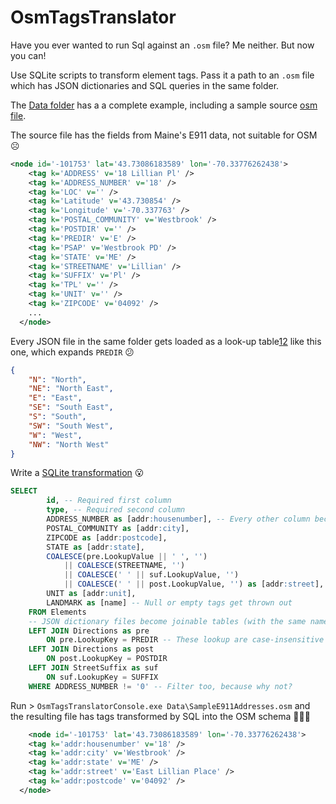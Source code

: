 # OsmTagsTranslator
Have you ever wanted to run Sql against an `.osm` file? Me neither. But now you can!

Use SQLite scripts to transform element tags. Pass it a path to an `.osm` file which has JSON dictionaries and SQL queries in the same folder.

The [Data folder](https://github.com/blackboxlogic/OsmTagsTranslator/tree/master/OsmTagsTranslatorConsole/Data) has a a complete example, including a sample source [osm file](https://github.com/blackboxlogic/OsmTagsTranslator/blob/master/OsmTagsTranslatorConsole/Data/SampleE911Addresses.osm).

The source file has the fields from Maine's E911 data, not suitable for OSM :frowning_face:
```xml
<node id='-101753' lat='43.73086183589' lon='-70.33776262438'>
    <tag k='ADDRESS' v='18 Lillian Pl' />
    <tag k='ADDRESS_NUMBER' v='18' />
    <tag k='LOC' v='' />
    <tag k='Latitude' v='43.730854' />
    <tag k='Longitude' v='-70.337763' />
    <tag k='POSTAL_COMMUNITY' v='Westbrook' />
    <tag k='POSTDIR' v='' />
    <tag k='PREDIR' v='E' />
    <tag k='PSAP' v='Westbrook PD' />
    <tag k='STATE' v='ME' />
    <tag k='STREETNAME' v='Lillian' />
    <tag k='SUFFIX' v='Pl' />
    <tag k='TPL' v='' />
    <tag k='UNIT' v='' />
    <tag k='ZIPCODE' v='04092' />
	...
  </node>
```

Every JSON file in the same folder gets loaded as a look-up table[1](https://github.com/blackboxlogic/OsmTagsTranslator/blob/master/OsmTagsTranslatorConsole/Data/Directions.json)[2](https://github.com/blackboxlogic/OsmTagsTranslator/blob/master/OsmTagsTranslatorConsole/Data/StreetSUFFIX.json) like this one, which expands `PREDIR` :confused:
```json
{
	"N": "North",
	"NE": "North East",
	"E": "East",
	"SE": "South East",
	"S": "South",
	"SW": "South West",
	"W": "West",
	"NW": "North West"
}
```

Write a [SQLite transformation](https://github.com/blackboxlogic/OsmTagsTranslator/blob/master/OsmTagsTranslatorConsole/Data/E911AddressesToOsmSchema.sql) :open_mouth:
```sql
SELECT
		id, -- Required first column
		type, -- Required second column
		ADDRESS_NUMBER as [addr:housenumber], -- Every other column becomes a tag with that name
		POSTAL_COMMUNITY as [addr:city],
		ZIPCODE as [addr:postcode],
		STATE as [addr:state],
		COALESCE(pre.LookupValue || ' ', '')
			|| COALESCE(STREETNAME, '')
			|| COALESCE(' ' || suf.LookupValue, '')
			|| COALESCE(' ' || post.LookupValue, '') as [addr:street],
		UNIT as [addr:unit],
		LANDMARK as [name] -- Null or empty tags get thrown out
	FROM Elements
	-- JSON dictionary files become joinable tables (with the same name) with columns: "LookupKey" and "LookupValue"
	LEFT JOIN Directions as pre
		ON pre.LookupKey = PREDIR -- These lookup are case-insensitive
	LEFT JOIN Directions as post
		ON post.LookupKey = POSTDIR
	LEFT JOIN StreetSuffix as suf
		ON suf.LookupKey = SUFFIX
	WHERE ADDRESS_NUMBER != '0' -- Filter too, because why not?
```

Run > `OsmTagsTranslatorConsole.exe Data\SampleE911Addresses.osm` and the resulting file has tags transformed by SQL into the OSM schema :mage::tophat::rabbit2:
```xml
    <node id='-101753' lat='43.73086183589' lon='-70.33776262438'>
    <tag k='addr:housenumber' v='18' />
    <tag k='addr:city' v='Westbrook' />
    <tag k='addr:state' v='ME' />
    <tag k='addr:street' v='East Lillian Place' />
    <tag k='addr:postcode' v='04092' />
  </node>
```